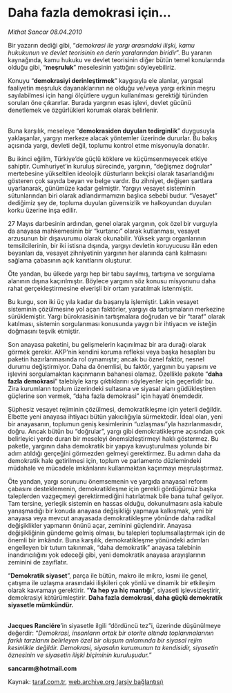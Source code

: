 # Daha fazla demokrasi için...

*Mithat Sancar 08.04.2010*

<div class="yazi"><p>Bir yazarın dediği gibi, “<i>demokrasi ile yargı arasındaki ilişki, kamu hukukunun ve devlet teorisinin en derin yaralarından biridir</i>”. Bu yaranın kaynağında, kamu hukuku ve devlet teorisinin diğer bütün temel konularında olduğu gibi, “<b>meşruluk</b>” meselesinin yattığını söyleyebiliriz. </p>
<p>Konuyu “<b>demokrasiyi derinleştirmek</b>” kaygısıyla ele alanlar, yargısal faaliyetin meşruluk dayanaklarının ne olduğu ve/veya yargı erkinin meşru sayılabilmesi için hangi ölçütlere uygun kullanılması gerektiği türünden soruları öne çıkarırlar. Burada yargının esas işlevi, devlet gücünü denetlemek ve özgürlükleri korumak olarak belirlenir.</p>
<p><br/>Buna karşılık, meseleye “<b>demokrasiden duyulan tedirginlik</b>” duygusuyla yaklaşanlar, yargıyı merkeze alacak yöntemler üzerinde dururlar. Bu bakış açısında yargı, devleti değil, toplumu kontrol etme misyonuyla donatılır.</p>
<p>Bu ikinci eğilim, Türkiye’de güçlü köklere ve küçümsenmeyecek etkiye sahiptir. Cumhuriyet’in kuruluş sürecinde, yargının, “değişmez doğrular” mertebesine yükseltilen ideolojik düsturların bekçisi olarak tasarlandığını gösteren çok sayıda beyan ve belge vardır. Bu zihniyet, değişen şartlara uyarlanarak, günümüze kadar gelmiştir. Yargıyı vesayet sisteminin sütunlarından biri olarak adlandırmamızın başlıca sebebi budur. “Vesayet” dediğimiz şey de, topluma duyulan güvensizlik ve halkoyundan duyulan korku üzerine inşa edilir. </p>
<p>27 Mayıs darbesinin ardından, genel olarak yargının, çok özel bir vurguyla da anayasa mahkemesinin bir “kurtarıcı” olarak kutlanması, vesayet arzusunun bir dışavurumu olarak okunabilir. Yüksek yargı organlarının temsilcilerinin, bir iki istisna dışında, yargıyı devletin koruyucusu ilân eden beyanları da, vesayet zihniyetinin yargının her alanında canlı kalmasını sağlama çabasının açık kanıtlarını oluşturur.</p>
<p>Öte yandan, bu ülkede yargı hep bir tabu sayılmış, tartışma ve sorgulama alanının dışına kaçırılmıştır. Böylece yargının söz konusu misyonunu daha rahat gerçekleştirmesine elverişli bir ortam yaratılmak istenmiştir. </p>
<p>Bu kurgu, son iki üç yıla kadar da başarıyla işlemiştir. Lakin vesayet sisteminin çözülmesine yol açan faktörler, yargıyı da tartışmaların merkezine sürüklemiştir. Yargı bürokrasisinin tartışmalara doğrudan ve bir “taraf” olarak katılması, sistemin sorgulanması konusunda yaygın bir ihtiyacın ve isteğin doğmasını teşvik etmiştir.</p>
<p>Son anayasa paketini, bu gelişmelerin kaçınılmaz bir ara durağı olarak görmek gerekir. AKP’nin kendini koruma refleksi veya başka hesapları bu paketin hazırlanmasında rol oynamıştır; ancak bu öznel faktör, nesnel durumu değiştirmiyor. Daha da önemlisi, bu faktör, yargının bu yapısını ve işlevini sorgulamaktan kaçınmanın bahanesi olamaz. Özellikle pakete “<b>daha fazla demokrasi</b>” talebiyle karşı çıktıklarını söyleyenler için geçerlidir bu. Zira kurumların toplum üzerindeki sultasına ve siyasal alanı güdükleştiren güçlerine son vermek, “daha fazla demokrasi” için hayatî önemdedir. </p>
<p>Şüphesiz vesayet rejiminin çözülmesi, demokratikleşme için yeterli değildir. Elbette yeni anayasa ihtiyacı bütün yakıcılığıyla sürmektedir. İdeal olan, yeni bir anayasanın, toplumun geniş kesimlerinin “uzlaşması”yla hazırlanmasıdır, doğru. Ancak bütün bu “doğrular”, yargı gibi demokratikleşme açısından çok belirleyici yerde duran bir meseleyi önemsizleştirmeyi haklı göstermez. Bu paketle, yargının daha demokratik bir yapıya kavuşturulması yolunda bir adım atıldığı gerçeğini görmezden gelmeyi gerektirmez. Bu adımın daha da demokratik hale getirilmesi için, toplum ve parlamento düzlemindeki müdahale ve mücadele imkânlarını kullanmaktan kaçınmayı meşrulaştırmaz. </p>
<p>Öte yandan, yargı sorununu önemsemenin ve yargıda anayasal reform çabasını desteklemenin, demokratikleşme için gerekli gördüğümüz başka taleplerden vazgeçmeyi gerektirmediğini hatırlatmak bile bana tuhaf geliyor. Tam tersine, yerleşik sistemin en hassas olduğu, dokunulmasını asla kabule yanaşmadığı bir konuda anayasa değişikliği yapmaya kalkışmak, yeni bir anayasa veya mevcut anayasada demokratikleşme yönünde daha radikal değişiklikler yapmanın önünü açar, zeminini güçlendirir. Anayasa değişikliğinin gündeme gelmiş olması, bu talepleri toplumsallaştırmak için de önemli bir imkândır. Buna karşılık, demokratikleşme yönündeki adımları engelleyen bir tutum takınmak, “daha demokratik” anayasa talebinin inandırıcılığını yok edeceği gibi, yeni demokratik anayasa arayışlarının zeminini de zayıflatır. </p>
<p>“<b>Demokratik siyaset</b>”, parça ile bütün, makro ile mikro, kısmi ile genel, çatışma ile uzlaşma arasındaki ilişkileri çok yönlü ve dinamik bir etkileşim olarak kavramayı gerektirir. “<b>Ya hep ya hiç mantığı</b>”, siyaseti işlevsizleştirir, demokrasiyi kötürümleştirir. <b>Daha fazla demokrasi, daha güçlü demokratik siyasetle mümkündür.</b> </p>
<p><b><br/>Jacques Ranciére</b>’in siyasetle ilgili “dördüncü tez”i, üzerinde düşünülmeye değerdir: “<i>Demokrasi, insanların ortak bir otorite altında toplanmalarının farklı tarzlarını belirleyen özel bir oluşum anlamında bir siyasal rejim kesinlikle değildir. Demokrasi, siyasalın kurumunun ta kendisidir, siyasetin öznesinin ve siyasetin ilişki biçiminin kuruluşudur.</i>”</p>
<p><b>sancarm@hotmail.com</b></p></div>

Kaynak: [taraf.com.tr](http://www.taraf.com.tr:80/makale/10805.htm), [web.archive.org (arşiv bağlantısı)](http://web.archive.org/web/20100411202600/http://www.taraf.com.tr:80/makale/10805.htm)
